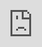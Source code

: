 ```yaml
---
layout: default
title: SSO
nav_order: 1
has_children: false
parent: Small Lists
---
```

# SSO - Simple Skyrim Overhaul
A complete overhaul to Skyrim but with a twist, this list was limited to 200 mods.

**Total Space Required:** 118GB

**Recommended Specs:**

| Component    | Recommended | 
|:--------------:|:-------------:|
| CPU | 10th Generation i5 or better/equivalent
| Ram | 16GB DDR4 Ram  + 40GB Pagefile 
| Storage | SATA SSD or higher
| GPU | RTX 3060 or better/equivalent

<div class="youtube-container">
  <iframe style="position: absolute; top: 0; left: 0; width: 100%; height: 100%;" 
    src="https://www.youtube.com/embed/6vRCJRyCDVY?si=1y7U3ENkNsMkM2P4" 
    title="YouTube video player" 
    frameborder="0" 
    allow="accelerometer; autoplay; clipboard-write; encrypted-media; gyroscope; picture-in-picture; web-share" 
    referrerpolicy="strict-origin-when-cross-origin" 
    allowfullscreen>
  </iframe>
</div>

## How to get it?
Join the Modding Bungalo discord and grab the wabbajack file from **#sso-updates** channel

[Join the Discord](https://discord.gg/bungalo){: .btn }
